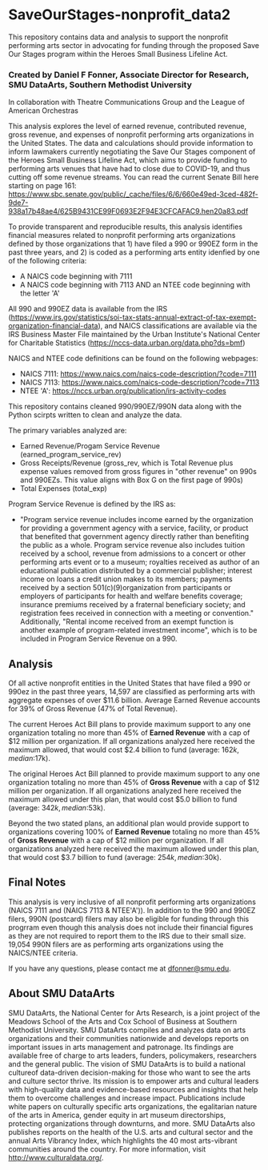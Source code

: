 # SaveOurStages-nonprofit_data2
This repository contains data and analysis to support the nonprofit performing arts sector in advocating for funding through the proposed Save Our Stages program within the Heroes Small Business Lifeline Act.


### Created by Daniel F Fonner, Associate Director for Research, SMU DataArts, Southern Methodist University ###
In collaboration with Theatre Communications Group and the League of American Orchestras


This analysis explores the level of earned revenue, contributed revenue, gross revenue, and expenses of nonprofit performing arts organizations in the United States. The data and calculations should provide information to inform lawmakers currently negotiating the Save Our Stages component of the Heroes Small Business Lifeline Act, which aims to provide funding to performing arts venues that have had to close due to COVID-19, and thus cutting off some revenue streams. You can read the current Senate Bill here starting on page 161: https://www.sbc.senate.gov/public/_cache/files/6/6/660e49ed-3ced-482f-9de7-938a17b48ae4/625B9431CE99F0693E2F94E3CFCAFAC9.hen20a83.pdf


To provide transparent and reproducible results, this analysis identifies financial measures related to nonprofit performing arts organizations defined by those organizations that 1) have filed a 990 or 990EZ form in the past three years, and 2) is coded as a performing arts entity idenfied by one of the following criteria:
 - A NAICS code beginning with 7111
 - A NAICS code beginning with 7113 AND an NTEE code beginning with the letter 'A' 

All 990 and 990EZ data is available from the IRS (https://www.irs.gov/statistics/soi-tax-stats-annual-extract-of-tax-exempt-organization-financial-data), and NAICS classifications are available via the IRS Business Master File maintained by the Urban Institute's National Center for Charitable Statistics (https://nccs-data.urban.org/data.php?ds=bmf)

NAICS and NTEE code definitions can be found on the following webpages:
 - NAICS 7111: https://www.naics.com/naics-code-description/?code=7111
 - NAICS 7113: https://www.naics.com/naics-code-description/?code=7113
 - NTEE 'A': https://nccs.urban.org/publication/irs-activity-codes
 


This repository contains cleaned 990/990EZ/990N data along with the Python scirpts written to clean and analyze the data. 


The primary variables analyzed are:
 - Earned Revenue/Progam Service Revenue (earned_program_service_rev)
 - Gross Receipts/Revenue (gross_rev, which is Total Revenue plus expense values removed from gross figures in "other revenue" on 990s and 990EZs. This value aligns with Box G on the first page of 990s)
 - Total Expenses (total_exp)
 
Program Service Revenue is defined by the IRS as: 
 - "Program service revenue includes income earned by the organization for providing a government agency with a service, facility, or product that benefited that government agency directly rather than benefiting the public as a whole. Program service revenue also includes tuition received by a school, revenue from admissions to a concert or other performing arts event or to a museum; royalties received as author of an educational publication distributed by a commercial publisher; interest income on loans a credit union makes to its members; payments received by a section 501(c)(9)organization from participants or employers of participants for health and welfare benefits coverage; insurance premiums received by a fraternal beneficiary society; and registration fees received in connection with a meeting or convention." Additionally, "Rental income received from an exempt function is another example of program-related investment income", which is to be included in Program Service Revenue on a 990.



## Analysis ##

Of all active nonprofit entities in the United States that have filed a 990 or 990ez in the past three years, 14,597 are classified as performing arts with aggregate expenses of over $11.6 billion. Average Earned Revenue accounts for 39% of Gross Revenue (47% of Total Revenue). 

The current Heroes Act Bill plans to provide maximum support to any one organization totaling no more than 45% of **Earned Revenue** with a cap of $12 million per organization. If all organizations analyzed here received the maximum allowed, that would cost $2.4 billion to fund (average: $162k, median:$17k).
 
The original Heroes Act Bill planned to provide maximum support to any one organization totaling no more than 45% of **Gross Revenue** with a cap of $12 million per organization. If all organizations analyzed here received the maximum allowed under this plan, that would cost $5.0 billion to fund (average: $342k, median:$53k).

Beyond the two stated plans, an additional plan would provide support to organizations covering 100% of **Earned Revenue** totaling no more than 45% of **Gross Revenue** with a cap of $12 million per organization. If all organizations analyzed here received the maximum allowed under this plan, that would cost $3.7 billion to fund (average: $254k, median:$30k).


## Final Notes ##

This analysis is very inclusive of all nonprofit performing arts organizations (NAICS 7111 and (NAICS 7113 & NTEE'A')). In addition to the 990 and 990EZ filers, 990N (postcard) filers may also be eligible for funding through this progrram even though this analysis does not include their financial figures as they are not required to report them to the IRS due to their small size. 19,054 990N filers are as performing arts organizations using the NAICS/NTEE criteria.

If you have any questions, please contact me at dfonner@smu.edu.


## About SMU DataArts ##

SMU DataArts, the National Center for Arts Research, is a joint project of the Meadows School of the Arts and Cox School of Business at Southern Methodist University. SMU DataArts compiles and analyzes data on arts organizations and their communities nationwide and develops reports on important issues in arts management and patronage. Its findings are available free of charge to arts leaders, funders, policymakers, researchers and the general public. The vision of SMU DataArts is to build a national cultureof data-driven decision-making for those who want to see the arts and culture sector thrive. Its mission is to empower arts and cultural leaders with high-quality data and evidence-based resources and insights that help them to overcome challenges and increase impact. Publications include white papers on culturally specific arts organizations, the egalitarian nature of the arts in America, gender equity in art museum directorships, protecting organizations through downturns, and more. SMU DataArts also publishes reports on the health of the U.S. arts and cultural sector and the annual Arts Vibrancy Index, which highlights the 40 most arts-vibrant communities around the country. For more information, visit http://www.culturaldata.org/.
